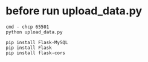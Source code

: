 
# before run upload_data.py
```
cmd - chcp 65501
python upload_data.py

pip install Flask-MySQL
pip install Flask
pip install flask-cors

```
